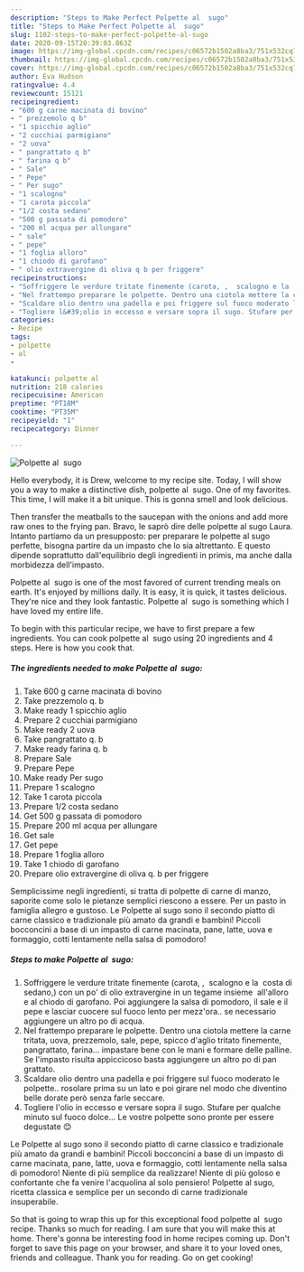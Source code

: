 ```yaml
---
description: "Steps to Make Perfect Polpette al  sugo"
title: "Steps to Make Perfect Polpette al  sugo"
slug: 1102-steps-to-make-perfect-polpette-al-sugo
date: 2020-09-15T20:39:03.863Z
image: https://img-global.cpcdn.com/recipes/c06572b1502a8ba3/751x532cq70/polpette-al-sugo-recipe-main-photo.jpg
thumbnail: https://img-global.cpcdn.com/recipes/c06572b1502a8ba3/751x532cq70/polpette-al-sugo-recipe-main-photo.jpg
cover: https://img-global.cpcdn.com/recipes/c06572b1502a8ba3/751x532cq70/polpette-al-sugo-recipe-main-photo.jpg
author: Eva Hudson
ratingvalue: 4.4
reviewcount: 15121
recipeingredient:
- "600 g carne macinata di bovino"
- " prezzemolo q b"
- "1 spicchio aglio"
- "2 cucchiai parmigiano"
- "2 uova"
- " pangrattato q b"
- " farina q b"
- " Sale"
- " Pepe"
- " Per sugo"
- "1 scalogno"
- "1 carota piccola"
- "1/2 costa sedano"
- "500 g passata di pomodoro"
- "200 ml acqua per allungare"
- " sale"
- " pepe"
- "1 foglia alloro"
- "1 chiodo di garofano"
- " olio extravergine di oliva q b per friggere"
recipeinstructions:
- "Soffriggere le verdure tritate finemente (carota, ,  scalogno e la  costa di sedano,) con un po&#39; di olio extravergine in un tegame insieme  all&#39;alloro e al chiodo di garofano. Poi aggiungere la salsa di pomodoro, il sale e il pepe e lasciar cuocere sul fuoco lento per mezz&#39;ora.. se necessario aggiungere un altro po di acqua."
- "Nel frattempo preparare le polpette. Dentro una ciotola mettere la carne tritata, uova, prezzemolo, sale, pepe, spicco d&#39;aglio tritato finemente, pangrattato, farina... impastare bene con le mani e formare delle palline. Se l&#39;impasto risulta appiccicoso basta aggiungere un altro po di pan grattato."
- "Scaldare olio dentro una padella e poi friggere sul fuoco moderato le polpette.. rosolare prima su un lato e poi girare nel modo che diventino belle dorate però senza farle seccare."
- "Togliere l&#39;olio in eccesso e versare sopra il sugo. Stufare per qualche minuto sul fuoco dolce... Le vostre polpette sono pronte per essere degustate 😊"
categories:
- Recipe
tags:
- polpette
- al
- 

katakunci: polpette al  
nutrition: 218 calories
recipecuisine: American
preptime: "PT18M"
cooktime: "PT35M"
recipeyield: "1"
recipecategory: Dinner

---
```



![Polpette al  sugo](https://img-global.cpcdn.com/recipes/c06572b1502a8ba3/751x532cq70/polpette-al-sugo-recipe-main-photo.jpg)

Hello everybody, it is Drew, welcome to my recipe site. Today, I will show you a way to make a distinctive dish, polpette al  sugo. One of my favorites. This time, I will make it a bit unique. This is gonna smell and look delicious.

Then transfer the meatballs to the saucepan with the onions and add more raw ones to the frying pan. Bravo, le saprò dire delle polpette al sugo Laura. Intanto partiamo da un presupposto: per preparare le polpette al sugo perfette, bisogna partire da un impasto che lo sia altrettanto. E questo dipende soprattutto dall&#39;equilibrio degli ingredienti in primis, ma anche dalla morbidezza dell&#39;impasto.

Polpette al  sugo is one of the most favored of current trending meals on earth. It's enjoyed by millions daily. It is easy, it is quick, it tastes delicious. They're nice and they look fantastic. Polpette al  sugo is something which I have loved my entire life.


To begin with this particular recipe, we have to first prepare a few ingredients. You can cook polpette al  sugo using 20 ingredients and 4 steps. Here is how you cook that.

<!--inarticleads1-->

##### The ingredients needed to make Polpette al  sugo:

1. Take 600 g carne macinata di bovino
1. Take  prezzemolo q. b
1. Make ready 1 spicchio aglio
1. Prepare 2 cucchiai parmigiano
1. Make ready 2 uova
1. Take  pangrattato q. b
1. Make ready  farina q. b
1. Prepare  Sale
1. Prepare  Pepe
1. Make ready  Per sugo
1. Prepare 1 scalogno
1. Take 1 carota piccola
1. Prepare 1/2 costa sedano
1. Get 500 g passata di pomodoro
1. Prepare 200 ml acqua per allungare
1. Get  sale
1. Get  pepe
1. Prepare 1 foglia alloro
1. Take 1 chiodo di garofano
1. Prepare  olio extravergine di oliva q. b per friggere


Semplicissime negli ingredienti, si tratta di polpette di carne di manzo, saporite come solo le pietanze semplici riescono a essere. Per un pasto in famiglia allegro e gustoso. Le Polpette al sugo sono il secondo piatto di carne classico e tradizionale più amato da grandi e bambini! Piccoli bocconcini a base di un impasto di carne macinata, pane, latte, uova e formaggio, cotti lentamente nella salsa di pomodoro! 

<!--inarticleads2-->

##### Steps to make Polpette al  sugo:

1. Soffriggere le verdure tritate finemente (carota, ,  scalogno e la  costa di sedano,) con un po&#39; di olio extravergine in un tegame insieme  all&#39;alloro e al chiodo di garofano. Poi aggiungere la salsa di pomodoro, il sale e il pepe e lasciar cuocere sul fuoco lento per mezz&#39;ora.. se necessario aggiungere un altro po di acqua.
1. Nel frattempo preparare le polpette. Dentro una ciotola mettere la carne tritata, uova, prezzemolo, sale, pepe, spicco d&#39;aglio tritato finemente, pangrattato, farina... impastare bene con le mani e formare delle palline. Se l&#39;impasto risulta appiccicoso basta aggiungere un altro po di pan grattato.
1. Scaldare olio dentro una padella e poi friggere sul fuoco moderato le polpette.. rosolare prima su un lato e poi girare nel modo che diventino belle dorate però senza farle seccare.
1. Togliere l&#39;olio in eccesso e versare sopra il sugo. Stufare per qualche minuto sul fuoco dolce... Le vostre polpette sono pronte per essere degustate 😊


Le Polpette al sugo sono il secondo piatto di carne classico e tradizionale più amato da grandi e bambini! Piccoli bocconcini a base di un impasto di carne macinata, pane, latte, uova e formaggio, cotti lentamente nella salsa di pomodoro! Niente di più semplice da realizzare! Niente di più goloso e confortante che fa venire l&#39;acquolina al solo pensiero! Polpette al sugo, ricetta classica e semplice per un secondo di carne tradizionale insuperabile. 

So that is going to wrap this up for this exceptional food polpette al  sugo recipe. Thanks so much for reading. I am sure that you will make this at home. There's gonna be interesting food in home recipes coming up. Don't forget to save this page on your browser, and share it to your loved ones, friends and colleague. Thank you for reading. Go on get cooking!

